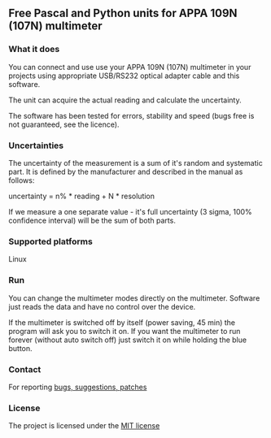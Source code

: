 ## Free Pascal and Python units for APPA 109N (107N) multimeter

### What it does

You can connect and use use your APPA 109N (107N) multimeter in your projects using appropriate USB/RS232 optical adapter cable and this software.

The unit can acquire the actual reading and calculate the uncertainty. 

The software has been tested for errors, stability and speed (bugs free is not guaranteed, see the licence).


### Uncertainties
The uncertainty of the measurement is a sum of it's random and systematic part. It is defined by the manufacturer and described in the manual as follows:

uncertainty = n% * reading + N * resolution

If we measure a one separate value - it's full uncertainty (3 sigma, 100% confidence interval) will be the sum of both parts.


### Supported platforms
Linux


### Run

You can change the multimeter modes directly on the multimeter. Software just reads the data and have no control over the device.

If the multimeter is switched off by itself (power saving, 45 min) the program will ask you to switch it on. If you want the multimeter to run forever (without auto switch off) just switch it on while holding the blue button.

### Contact
For reporting [bugs, suggestions, patches](https://github.com/serhiykobyakov/APPA_109N_FPC/issues)

### License
The project is licensed under the [MIT license](https://github.com/serhiykobyakov/APPA_109N_FPC/blob/main/LICENSE)
